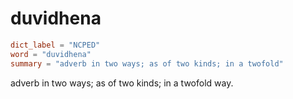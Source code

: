 # duvidhena

``` toml
dict_label = "NCPED"
word = "duvidhena"
summary = "adverb in two ways; as of two kinds; in a twofold"
```

adverb in two ways; as of two kinds; in a twofold way.

